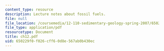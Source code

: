 ```yaml
---
content_type: resource
description: Lecture notes about fossil fuels.
file: null
file_location: /coursemedia/12-110-sedimentary-geology-spring-2007/650229f0f026cff60d8e567ab0b430ec_ch12.pdf
file_type: application/pdf
resourcetype: Document
title: ch12.pdf
uid: 650229f0-f026-cff6-0d8e-567ab0b430ec
---
```

